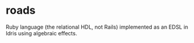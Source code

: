 # roads

Ruby language (the relational HDL, not Rails) implemented as an EDSL in Idris using algebraic effects.
